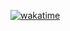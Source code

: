 [![wakatime](https://wakatime.com/badge/github/langningchen/Communication.svg)](https://wakatime.com/badge/github/langningchen/Communication)
